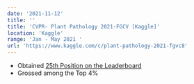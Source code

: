```yaml
---
date: '2021-11-12'
title: ''
title: 'CVPR- Plant Pathology 2021-FGCV [Kaggle]'
location: 'Kaggle'
range: 'Jan - May 2021 '
url: 'https://www.kaggle.com/c/plant-pathology-2021-fgvc8'
---
```


- Obtained [25th Position on the Leaderboard](https://www.kaggle.com/c/plant-pathology-2021-fgvc8/leaderboard)
- Grossed among the Top 4%